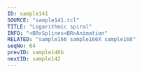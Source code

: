 ```yaml
---
ID: sample141
SOURCE: "sample141.tcl"
TITLE: "Logarithmic spiral"
INFO: "<BR>Splines<BR>Animation"
RELATED: "sample166 sample166X sample168"
seqNo: 64
prevID: sample140b
nextID: sample142
---
```

